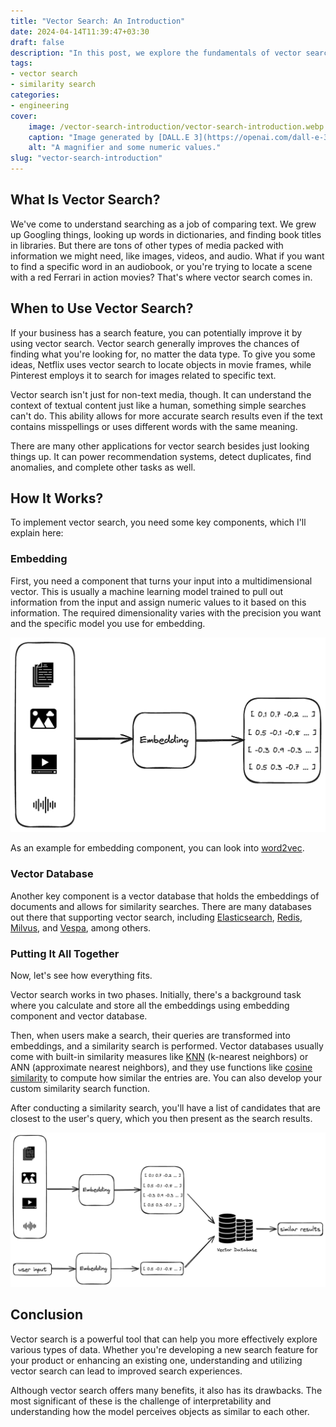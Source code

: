 ```yaml
---
title: "Vector Search: An Introduction"
date: 2024-04-14T11:39:47+03:30
draft: false
description: "In this post, we explore the fundamentals of vector search, discussing how it operates and its applications across different data formats. You'll discover the key components required to implement vector search and its potential to enhance search functionalities."
tags:
- vector search
- similarity search
categories:
- engineering
cover:
    image: /vector-search-introduction/vector-search-introduction.webp
    caption: "Image generated by [DALL.E 3](https://openai.com/dall-e-3)"
    alt: "A magnifier and some numeric values."
slug: "vector-search-introduction"
---
```


## What Is Vector Search?

We've come to understand searching as a job of comparing text. We grew up Googling things, looking up words in dictionaries, and finding book titles in libraries. But there are tons of other types of media packed with information we might need, like images, videos, and audio. What if you want to find a specific word in an audiobook, or you're trying to locate a scene with a red Ferrari in action movies? That's where vector search comes in.

## When to Use Vector Search?

If your business has a search feature, you can potentially improve it by using vector search. Vector search generally improves the chances of finding what you're looking for, no matter the data type. To give you some ideas, Netflix uses vector search to locate objects in movie frames, while Pinterest employs it to search for images related to specific text.

Vector search isn't just for non-text media, though. It can understand the context of textual content just like a human, something simple searches can't do. This ability allows for more accurate search results even if the text contains misspellings or uses different words with the same meaning.

There are many other applications for vector search besides just looking things up. It can power recommendation systems, detect duplicates, find anomalies, and complete other tasks as well.

## How It Works?

To implement vector search, you need some key components, which I'll explain here:

### Embedding

First, you need a component that turns your input into a multidimensional vector. This is usually a machine learning model trained to pull out information from the input and assign numeric values to it based on this information. The required dimensionality varies with the precision you want and the specific model you use for embedding.

![Embedding components of vector search](embedding-component.webp)

As an example for embedding component, you can look into [word2vec](https://en.wikipedia.org/wiki/Word2vec).

### Vector Database

Another key component is a vector database that holds the embeddings of documents and allows for similarity searches. There are many databases out there that supporting vector search, including [Elasticsearch](https://www.elastic.co/enterprise-search/vector-search), [Redis](https://redis.io/), [Milvus](https://milvus.io/), and [Vespa](https://vespa.ai/), among others.

### Putting It All Together

Now, let's see how everything fits.

Vector search works in two phases. Initially, there's a background task where you calculate and store all the embeddings using embedding component and vector database.

Then, when users make a search, their queries are transformed into embeddings, and a similarity search is performed. Vector databases usually come with built-in similarity measures like [KNN](https://en.wikipedia.org/wiki/K-nearest_neighbors_algorithm) (k-nearest neighbors) or ANN (approximate nearest neighbors), and they use functions like [cosine similarity](https://en.wikipedia.org/wiki/Cosine_similarity) to compute how similar the entries are. You can also develop your custom similarity search function.

After conducting a similarity search, you'll have a list of candidates that are closest to the user's query, which you then present as the search results.

![vector search system design](vector-search-design.webp)

## Conclusion

Vector search is a powerful tool that can help you more effectively explore various types of data. Whether you're developing a new search feature for your product or enhancing an existing one, understanding and utilizing vector search can lead to improved search experiences.

Although vector search offers many benefits, it also has its drawbacks. The most significant of these is the challenge of interpretability and understanding how the model perceives objects as similar to each other.
